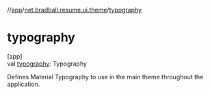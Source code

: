 //[app](../../index.md)/[net.bradball.resume.ui.theme](index.md)/[typography](typography.md)

# typography

[app]\
val [typography](typography.md): Typography

Defines Material Typography to use in the main theme throughout the application.
